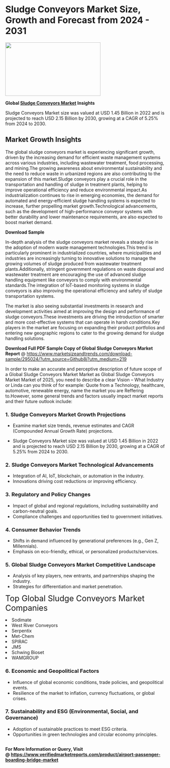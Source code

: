 <H1>Sludge Conveyors Market Size, Growth and Forecast from 2024 - 2031</H1><img class="aligncenter size-medium wp-image-584254" src="https://thirdeyenews.in/wp-content/uploads/2024/09/Global-Market-Research-300x168.jpeg" alt="" width="300" height="168" /><p><strong>Global&nbsp;<a href="https://www.marketsizeandtrends.com/download-sample/295024/?utm_source=Github8j?utm_medium=219">Sludge Conveyors Market</a> Insights</strong></p><p>Sludge Conveyors Market size was valued at USD 1.45 Billion in 2022 and is projected to reach USD 2.15 Billion by 2030, growing at a CAGR of 5.25% from 2024 to 2030.</p><p><h2>Market Growth Insights</h2> <p>The global sludge conveyors market is experiencing significant growth, driven by the increasing demand for efficient waste management systems across various industries, including wastewater treatment, food processing, and mining.The growing awareness about environmental sustainability and the need to reduce waste in urbanized regions are also contributing to the expansion of this market.Sludge conveyors play a crucial role in the transportation and handling of sludge in treatment plants, helping to improve operational efficiency and reduce environmental impact.As industrialization continues to rise in emerging economies, the demand for automated and energy-efficient sludge handling systems is expected to increase, further propelling market growth.Technological advancements, such as the development of high-performance conveyor systems with better durability and lower maintenance requirements, are also expected to boost market demand.</p> <p><strong>Download Sample</strong></p> <p>In-depth analysis of the sludge conveyors market reveals a steady rise in the adoption of modern waste management technologies.This trend is particularly prominent in industrialized countries, where municipalities and industries are increasingly turning to innovative solutions to manage the growing volumes of sludge produced from wastewater treatment plants.Additionally, stringent government regulations on waste disposal and wastewater treatment are encouraging the use of advanced sludge handling equipment like conveyors to comply with environmental standards.The integration of IoT-based monitoring systems in sludge conveyors is also improving the operational efficiency and safety of sludge transportation systems.</p> <p>The market is also seeing substantial investments in research and development activities aimed at improving the design and performance of sludge conveyors.These investments are driving the introduction of smarter and more cost-effective systems that can operate in harsh conditions.Key players in the market are focusing on expanding their product portfolios and entering new geographic regions to cater to the growing demand for sludge handling solutions.</p> <p><span class=""><strong>Download Full PDF Sample Copy of Global Sludge Conveyors Market Report</strong> @ <a href="https://www.marketsizeandtrends.com/download-sample/295024/?utm_source=Github8j?utm_medium=219" target="_blank">https://www.marketsizeandtrends.com/download-sample/295024/?utm_source=Github8j?utm_medium=219</a></span></p><p>In order to make an accurate and perceptive description of future scope of a Global&nbsp;Sludge Conveyors Market Market as Global&nbsp;Sludge Conveyors Market Market of 2025, you need to describe a clear Vision &ndash; What Industry or Linda can you think of for example: Quote from a Technology, healthcare, automotive, renewable energy, name the market you are Reffering to.However, some general trends and factors usually impact market reports and their future outlook include:</p><h3>1.&nbsp;<strong>Sludge Conveyors Market Growth Projections</strong></h3><ul><li>Examine market size trends, revenue estimates and CAGR (Compounded Annual Growth Rate) projections.</li><li><p>Sludge Conveyors Market size was valued at USD 1.45 Billion in 2022 and is projected to reach USD 2.15 Billion by 2030, growing at a CAGR of 5.25% from 2024 to 2030.</p></li></ul><h3>2.&nbsp;<strong>Sludge Conveyors Market Technological Advancements</strong></h3><ul><li>Integration of AI, IoT, blockchain, or automation in the industry.</li><li>Innovations driving cost reductions or improving efficiency.</li></ul><h3>3.&nbsp;<strong>Regulatory and Policy Changes</strong></h3><ul><li>Impact of global and regional regulations, including sustainability and carbon-neutral goals.</li><li>Compliance challenges and opportunities tied to government initiatives.</li></ul><h3>4.&nbsp;<strong>Consumer Behavior Trends</strong></h3><ul><li>Shifts in demand influenced by generational preferences (e.g., Gen Z, Millennials).</li><li>Emphasis on eco-friendly, ethical, or personalized products/services.</li></ul><h3>5.&nbsp;<strong>Global Sludge Conveyors Market Competitive Landscape</strong></h3><ul><li>Analysis of key players, new entrants, and partnerships shaping the industry.</li><li>Strategies for differentiation and market penetration.</li></ul><p data-pm-slice="1 1 []"><span style="color: inherit; font-family: inherit; font-size: 25px;">Top Global Sludge Conveyors Market Companies</span></p><div class="" data-test-id=""><p><li>Sodimate</li><li> West River Conveyors</li><li> Serpentix</li><li> Met-Chem</li><li> SPIRAC</li><li> JMS</li><li> Schwing Bioset</li><li> WAMGROUP</li></p></div><h3>6.&nbsp;<strong>Economic and Geopolitical Factors</strong></h3><ul><li>Influence of global economic conditions, trade policies, and geopolitical events.</li><li>Resilience of the market to inflation, currency fluctuations, or global crises.</li></ul><h3>7.&nbsp;<strong>Sustainability and ESG (Environmental, Social, and Governance)</strong></h3><ul><li>Adoption of sustainable practices to meet ESG criteria.</li><li>Opportunities in green technologies and circular economy principles.</li></ul><h2><strong style="font-size: 14px;">For More Information or Query, Visit @&nbsp;</strong><a style="background-color: #ffffff; font-size: 14px;" href="https://www.marketsizeandtrends.com/report/sludge-conveyors-market/" target="_blank">https://www.verifiedmarketreports.com/product/airport-passenger-boarding-bridge-market</a></h2>